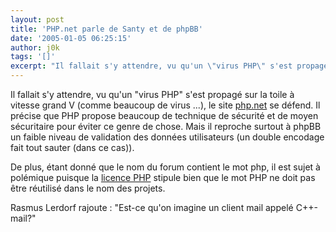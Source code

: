 ```yaml
---
layout: post
title: 'PHP.net parle de Santy et de phpBB'
date: '2005-01-05 06:25:15'
author: j0k
tags: '[]'
excerpt: "Il fallait s'y attendre, vu qu'un \"virus PHP\" s'est propagé sur la toile à vitesse grand V (comme beaucoup de virus ...), le site [php.net](http://fr.php.net/) se défend.     \nIl précise que PHP propose beaucoup de technique de sécurité et de moyen sécuritaire pour éviter ce genre de chose. Mais il reproche surtout à phpBB un faible niveau de validation      …"
---
```


Il fallait s'y attendre, vu qu'un "virus PHP" s'est propagé sur la toile à vitesse grand V (comme beaucoup de virus ...), le site [php.net](http://fr.php.net/) se défend.
Il précise que PHP propose beaucoup de technique de sécurité et de moyen sécuritaire pour éviter ce genre de chose. Mais il reproche surtout à phpBB un faible niveau de validation des données utilisateurs (un double encodage fait tout sauter (dans ce cas)).

De plus, étant donné que le nom du forum contient le mot php, il est sujet à polémique puisque la [licence PHP](http://www.php.net/license/) stipule bien que le mot PHP ne doit pas être réutilisé dans le nom des projets.

Rasmus Lerdorf rajoute : "Est-ce qu'on imagine un client mail appelé C++-mail?"
